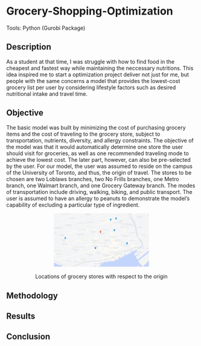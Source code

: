 # Grocery-Shopping-Optimization
Tools: Python (Gurobi Package)
## Description
As a student at that time, I was struggle with how to find food in the cheapest and fastest way while maintaining the neccessary nutritions. This idea inspired me to start a optimization project deliver not just for me, but people with the same concerns a model that provides the lowest-cost grocery list per user by considering lifestyle factors such as desired nutritional intake and travel time.

## Objective
The basic model was built by minimizing the cost of purchasing grocery items and the cost of traveling to the grocery store, subject to transportation, nutrients, diversity, and allergy constraints. The objective of the model was that it would automatically determine one store the user should visit for groceries, as well as one recommended traveling mode to achieve the lowest cost. The later part, however, can also be pre-selected by the user. For our model, the user was assumed to reside on the campus of the University of Toronto, and thus, the origin of travel. The stores to be chosen are two Loblaws branches, two No Frills branches, one Metro branch, one Walmart branch, and one Grocery Gateway branch. The modes of transportation include driving, walking, biking, and public transport. The user is assumed to have an allergy to peanuts to demonstrate the model’s capability of excluding a particular type of ingredient.

<p align="center">
<img src="./images/Location-Map.png" width="50%" > 
</p>

<p align="center">
Locations of grocery stores with respect to the origin
</p>


## Methodology


## Results


## Conclusion
